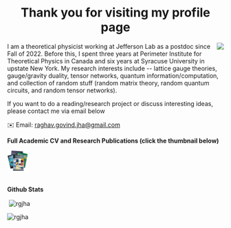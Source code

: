 ### 
<h1 align="center"> Thank you for visiting my profile page </h1>  
<a href="https://komarev.com/ghpvc/?username=rgjha"><img align="right" src="https://komarev.com/ghpvc/?username=rgjha&color=orange" /></a>

I am a theoretical physicist working at Jefferson Lab as a postdoc since Fall of 2022. Before this, I spent three 
years at Perimeter Institute for Theoretical Physics in Canada and six years at Syracuse University in upstate New York. 
My research interests include --  lattice gauge theories, gauge/gravity duality, tensor networks, quantum
information/computation, and collection of random stuff (random matrix theory, 
random quantum circuits, and random tensor networks). 

If you want to do a reading/research project or discuss interesting ideas, please contact me via email below

✉️  Email: [raghav.govind.jha@gmail.com](mailto:raghav.govind.jha@gmail.com)
  
<summary><b> Full Academic CV and Research Publications (click the thumbnail below) </b></summary>
 
<a href="https://rgjha.github.io/raghav_jha_cv.pdf" target="_blank" rel="noreferrer"><img src="https://github.com/rgjha/rgjha.github.io/blob/master/gallery/image1.png" width="48" height="48" /></a></p>

 </br> 
 
 <summary><b>Github Stats</b></summary>
 <p>&nbsp;<img align="center" src="https://github-readme-stats.vercel.app/api?username=rgjha&show_icons=true&locale=en&theme=algolia" alt="rgjha" /></p>

<p><img align="left" src="https://github-readme-stats.vercel.app/api/top-langs?username=rgjha&show_icons=true&theme=algolia&locale=en&layout=compact" alt="rgjha" /></p>  
